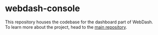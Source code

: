 # webdash-console

This repository houses the codebase for the dashboard part of WebDash.
To learn more about the project, head to the [main repository](https://github.com/SimonDMC/WebDash).
